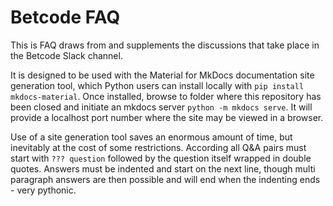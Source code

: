 # Betcode FAQ

This is FAQ draws from and supplements the discussions that take place in the Betcode Slack channel.

It is designed to be used with the Material for MkDocs documentation site generation tool, which Python users can install locally with ```pip install mkdocs-material```. Once installed, browse to folder where this repository has been closed and initiate an mkdocs server ```python -m mkdocs serve```. It will provide a localhost port number where the site may be viewed in a browser.

Use of a site generation tool saves an enormous amount of time, but inevitably at the cost of some restrictions. According all Q&A pairs must start with ```??? question``` followed by the question itself wrapped in double quotes. Answers must be indented and start on the next line, though multi paragraph answers are then possible and will end when the indenting ends - very pythonic.
